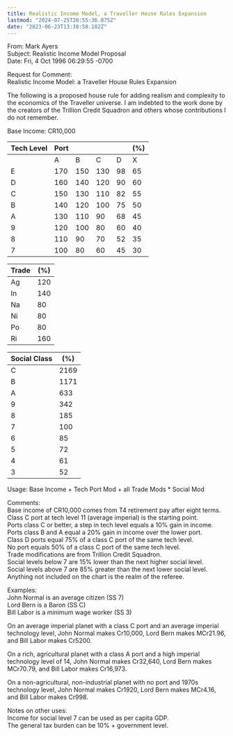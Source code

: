 ```yaml
---
title: Realistic Income Model, a Traveller House Rules Expansion
lastmod: "2024-07-25T20:55:36.875Z"
date: "2023-06-23T13:38:50.182Z"
---
```


From: Mark Ayers\
Subject: Realistic Income Model Proposal\
Date: Fri, 4 Oct 1996 06:29:55 -0700

Request for Comment:\
Realistic Income Model: a Traveller House Rules Expansion

The following is a proposed house rule for adding realism and complexity to the economics of the Traveller universe. I am indebted to the work done by the creators of the Trillion Credit Squadron and others whose contributions I do not remember.

Base Income: CR10,000

| Tech Level | Port |     |     |     | (%) |
| ---------- | ---- | --- | --- | --- | --- |
|            | A    | B   | C   | D   | X   |
| E          | 170  | 150 | 130 | 98  | 65  |
| D          | 160  | 140 | 120 | 90  | 60  |
| C          | 150  | 130 | 110 | 82  | 55  |
| B          | 140  | 120 | 100 | 75  | 50  |
| A          | 130  | 110 | 90  | 68  | 45  |
| 9          | 120  | 100 | 80  | 60  | 40  |
| 8          | 110  | 90  | 70  | 52  | 35  |
| 7          | 100  | 80  | 60  | 45  | 30  |

| Trade | (%) |
| ----- | --- |
| Ag    | 120 |
| In    | 140 |
| Na    | 80  |
| Ni    | 80  |
| Po    | 80  |
| Ri    | 160 |

| Social Class | (%)  |
| ------------ | ---- |
| C            | 2169 |
| B            | 1171 |
| A            | 633  |
| 9            | 342  |
| 8            | 185  |
| 7            | 100  |
| 6            | 85   |
| 5            | 72   |
| 4            | 61   |
| 3            | 52   |

Usage: Base Income + Tech Port Mod + all Trade Mods \* Social Mod

Comments:\
Base income of CR10,000 comes from T4 retirement pay after eight terms.\
Class C port at tech level 11 (average imperial) is the starting point.\
Ports class C or better, a step in tech level equals a 10% gain in income.\
Ports class B and A equal a 20% gain in income over the lower port.\
Class D ports equal 75% of a class C port of the same tech level.\
No port equals 50% of a class C port of the same tech level.\
Trade modifications are from Trillion Credit Squadron.\
Social levels below 7 are 15% lower than the next higher social level.\
Social levels above 7 are 85% greater than the next lower social level.\
Anything not included on the chart is the realm of the referee.

Examples:\
John Normal is an average citizen (SS 7)\
Lord Bern is a Baron (SS C)\
Bill Labor is a minimum wage worker (SS 3)

On an average imperial planet with a class C port and an average imperial technology level, John Normal makes Cr10,000, Lord Bern makes MCr21.96, and Bill Labor makes Cr5200.

On a rich, agricultural planet with a class A port and a high imperial technology level of 14, John Normal makes Cr32,640, Lord Bern makes MCr70.79, and Bill Labor makes Cr16,973.

On a non-agricultural, non-industrial planet with no port and 1970s technology level, John Normal makes Cr1920, Lord Bern makes MCr4.16, and Bill Labor makes Cr998.

Notes on other uses:\
Income for social level 7 can be used as per capita GDP.\
The general tax burden can be 10% + government level.
